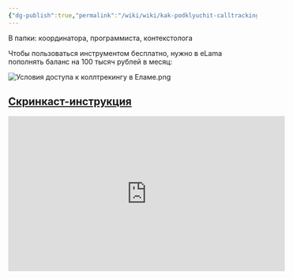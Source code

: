```yaml
---
{"dg-publish":true,"permalink":"/wiki/wiki/kak-podklyuchit-calltracking-cherez-bonus-ot-e-lama/"}
---
```


В папки: координатора, программиста, контекстолога

Чтобы пользоваться инструментом бесплатно, нужно в eLama пополнять баланс на 100 тысяч рублей в месяц:

![Условия доступа к коллтрекингу в Еламе.png](/img/user/wiki/Wiki/%D0%A3%D1%81%D0%BB%D0%BE%D0%B2%D0%B8%D1%8F%20%D0%B4%D0%BE%D1%81%D1%82%D1%83%D0%BF%D0%B0%20%D0%BA%20%D0%BA%D0%BE%D0%BB%D0%BB%D1%82%D1%80%D0%B5%D0%BA%D0%B8%D0%BD%D0%B3%D1%83%20%D0%B2%20%D0%95%D0%BB%D0%B0%D0%BC%D0%B5.png)
## [Скринкаст-инструкция](https://www.youtube.com/watch?v=pKYS8LclMac)

<iframe width="560" height="315" src="https://www.youtube.com/embed/pKYS8LclMac?si=O_ccmzm1kN9p73z9" title="YouTube video player" frameborder="0" allow="accelerometer; autoplay; clipboard-write; encrypted-media; gyroscope; picture-in-picture; web-share" referrerpolicy="strict-origin-when-cross-origin" allowfullscreen></iframe>
